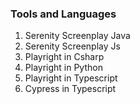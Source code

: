 ### Tools and Languages
1. Serenity Screenplay Java
2. Serenity Screenplay Js
3. Playright in Csharp
4. Playright in Python
5. Playright in Typescript
6. Cypress in Typescript
